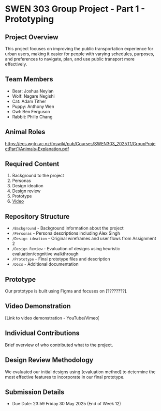 # SWEN 303 Group Project - Part 1 - Prototyping

## Project Overview
This project focuses on improving the public transportation experience for urban users, making it easier for people with varying schedules, purposes, and preferences to navigate, plan, and use public transport more effectively.

## Team Members
- Bear: Joshua Neylan
- Wolf: Nagare Negishi
- Cat: Adam Tither
- Puppy: Anthony Wen
- Owl: Ben Ferguson
- Rabbit: Philip Chang

## Animal Roles
https://ecs.wgtn.ac.nz/foswiki/pub/Courses/SWEN303_2025T1/GroupProjectPart1/Animals-Explanation.pdf

## Required Content
1. Background to the project
2. Personas
3. Design ideation
4. Design review
5. Prototype
6. [Video](https://youtu.be/hS_onzSDRTA)

## Repository Structure
- `/Background` - Background information about the project
- `/Personas` - Persona descriptions including Alex Singh
- `/Design ideation` - Original wireframes and user flows from Assignment 2
- `/Design Review` - Evaluation of designs using heuristic evaluation/cognitive walkthrough
- `/Prototype` - Final prototype files and description
- `/Docs` - Additional documentation

## Prototype
Our prototype is built using Figma and focuses on [????????].

## Video Demonstration
[Link to video demonstration - YouTube/Vimeo]

## Individual Contributions
Brief overview of who contributed what to the project.

## Design Review Methodology
We evaluated our initial designs using [evaluation method] to determine the most effective features to incorporate in our final prototype.

## Submission Details
- Due Date: 23:59 Friday 30 May 2025 (End of Week 12)

